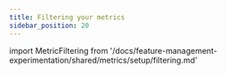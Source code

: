 ```yaml
---
title: Filtering your metrics
sidebar_position: 20
---
```


import MetricFiltering from '/docs/feature-management-experimentation/shared/metrics/setup/filtering.md'

<MetricFiltering />